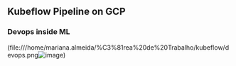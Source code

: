 ## Kubeflow Pipeline on GCP

### Devops inside ML

(file:///home/mariana.almeida/%C3%81rea%20de%20Trabalho/kubeflow/devops.png![image](https://user-images.githubusercontent.com/39881974/217915754-1d57369b-4da6-4622-b9aa-37601eadbe3c.png))

